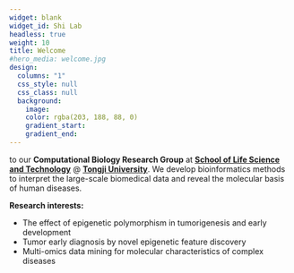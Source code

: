```yaml
---
widget: blank
widget_id: Shi Lab
headless: true
weight: 10
title: Welcome
#hero_media: welcome.jpg
design:
  columns: "1"
  css_style: null
  css_class: null
  background:
    image:
    color: rgba(203, 188, 88, 0)
    gradient_start:
    gradient_end:
---
```

to our **Computational Biology Research Group** at **[School of Life Science and Technology](https://life.tongji.edu.cn/)** @ **[Tongji University](https://tongji.edu.cn/)**. We develop bioinformatics methods to interpret the large-scale biomedical data and reveal the molecular basis of human diseases.

**Research interests:**

* The effect of epigenetic polymorphism in tumorigenesis and early development
* Tumor early diagnosis by novel epigenetic feature discovery
* Multi-omics data mining for molecular characteristics of complex diseases
